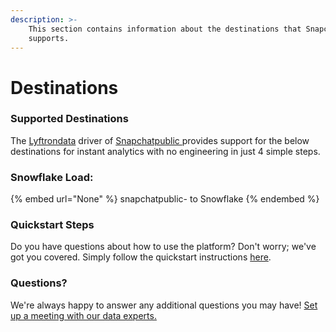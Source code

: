 ```yaml
---
description: >-
    This section contains information about the destinations that Snapchatpublic 
    supports.
---
```


# Destinations

### Supported Destinations

The [Lyftrondata](https://www.lyftrondata.com/) driver of [Snapchatpublic ](None) provides support for the below destinations for instant analytics with no engineering in just 4 simple steps.

### Snowflake Load:

{% embed url="None" %}
snapchatpublic- to Snowflake
{% endembed %}

### Quickstart Steps

Do you have questions about how to use the platform? Don't worry; we've got you covered. Simply follow the quickstart instructions [here](README.md).

### Questions? <a href="#questions" id="questions"></a>

We're always happy to answer any additional questions you may have! [Set up a meeting with our data experts.](https://www.lyftrondata.com/book-a-meeting/)
